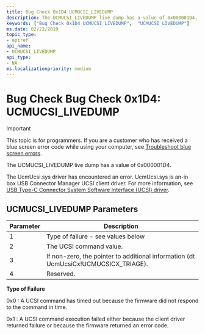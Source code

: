 ```yaml
---
title: Bug Check 0x1D4 UCMUCSI_LIVEDUMP 
description: The UCMUCSI_LIVEDUMP live dump has a value of 0x000001D4.
keywords: ["Bug Check 0x1D4 UCMUCSI_LIVEDUMP",  "UCMUCSI_LIVEDUMP"]
ms.date: 02/22/2019
topic_type:
- apiref
api_name:
- UCMUCSI_LIVEDUMP
api_type:
- NA
ms.localizationpriority: medium
---
```


# Bug Check Bug Check 0x1D4: UCMUCSI\_LIVEDUMP  

> [!IMPORTANT]
> This topic is for programmers. If you are a customer who has received a blue screen error code while using your computer, see [Troubleshoot blue screen errors](https://windows.microsoft.com/windows-10/troubleshoot-blue-screen-errors).


The UCMUCSI_LIVEDUMP live dump has a value of 0x000001D4. 

The UcmUcsi.sys driver has encountered an error. UcmUcsi.sys is an-in box USB Connector Manager UCSI client driver. For more information, see [USB Type-C Connector System Software Interface (UCSI) driver](https://docs.microsoft.com/windows-hardware/drivers/usbcon/ucsi).


## UCMUCSI\_LIVEDUMP Parameters

Parameter | Description 
|---------|--------------|
1 | Type of failure - see values below
2 | The UCSI command value.
3 | If non-zero, the pointer to additional information (dt UcmUcsiCx!UCMUCSICX_TRIAGE).
4 | Reserved.
 
**Type of Failure**

0x0 : A UCSI command has timed out because the firmware did not respond to the command in time.

0x1 : A UCSI command execution failed either because the client driver returned failure or because the firmware returned an error code.




